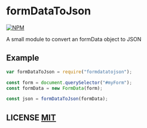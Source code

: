 # formDataToJson

[![NPM](https://img.shields.io/npm/v/formdatatojson.svg)](https://www.npmjs.com/package/formdatatojson)

A small module to convert an formData object to JSON

## Example

```javascript
var formDataToJson = require("formdatatojson");

const form = document.querySelector("#myForm");
const formData = new FormData(form);

const json = formDataToJson(formData);
```

## LICENSE [MIT](LICENSE)
